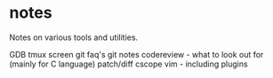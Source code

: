 notes
=====

Notes on various tools and utilities. 

GDB
tmux 
screen 
git faq's 
git notes 
codereview - what to look out for (mainly for C language)
patch/diff 
cscope 
vim - including plugins 
